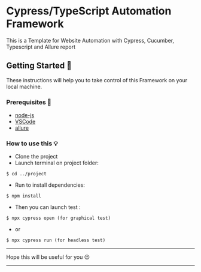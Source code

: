 # Cypress/TypeScript Automation Framework

This is a Template for Website Automation with Cypress, Cucumber, Typescript and Allure report

## Getting Started 🏁

These instructions will help you to take control of this Framework on your local machine.

### Prerequisites 📌

* [node-js](https://nodejs.org/en/download/)
* [VSCode](https://code.visualstudio.com/)
* [allure](https://github.com/allure-framework/allure2/releases)

### How to use this 💡

* Clone the project 
* Launch terminal on project folder:
```
$ cd ../project
```
* Run to install dependencies:
```
$ npm install
```
* Then you can launch test :
```
$ npx cypress open (for graphical test)
```
* or
```
$ npx cypress run (for headless test)
```

***********
Hope this will be useful for you 😉
***********





